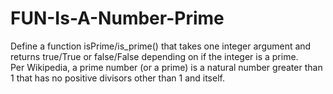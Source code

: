 # FUN-Is-A-Number-Prime
Define a function isPrime/is_prime() that takes one integer argument and returns true/True or false/False depending on if the integer is a prime.<br /> Per Wikipedia, a prime number (or a prime) is a natural number greater than 1 that has no positive divisors other than 1 and itself.
